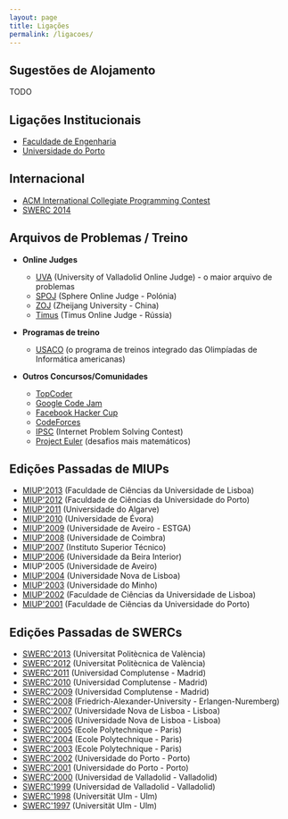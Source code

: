 ```yaml
---
layout: page
title: Ligações
permalink: /ligacoes/
---
```


## Sugestões de Alojamento

TODO

## Ligações Institucionais

* [Faculdade de Engenharia][feup]
* [Universidade do Porto][up]

## Internacional

* [ACM International Collegiate Programming Contest][icpc]
* [SWERC 2014][swerc]

## Arquivos de Problemas / Treino

* **Online Judges**
  * [UVA][uva] (University of Valladolid Online Judge) - o maior arquivo de problemas
  * [SPOJ][spoj] (Sphere Online Judge - Polónia)
  * [ZOJ][zoj] (Zheijang University - China)
  * [Timus][timus] (Timus Online Judge - Rússia)

* **Programas de treino**
  * [USACO][usaco] (o programa de treinos integrado das Olimpíadas de Informática americanas)

* **Outros Concursos/Comunidades**
  * [TopCoder][topcoder]
  * [Google Code Jam][gcj]
  * [Facebook Hacker Cup][fhc]
  * [CodeForces][codeforces]
  * [IPSC][ipsc] (Internet Problem Solving Contest)
  * [Project Euler][euler] (desafios mais matemáticos)

## Edições Passadas de MIUPs

* [MIUP'2013](http://www.fc.ul.pt/pt/conferencia/miup-2013/) (Faculdade de Ciências da Universidade de Lisboa)
* [MIUP'2012](http://miup2012.dcc.fc.up.pt/) (Faculdade de Ciências da Universidade do Porto)
* [MIUP'2011](http://deei.fct.ualg.pt/MIUP2011/) (Universidade do Algarve)
* [MIUP'2010](http://miup2010.di.uevora.pt/miup2010) (Universidade de Évora)
* [MIUP'2009](http://miup.estga.ua.pt/) (Universidade de Aveiro - ESTGA)
* [MIUP'2008](http://miup2008.dei.uc.pt/) (Universidade de Coimbra)
* [MIUP'2007](http://acm.ist.utl.pt/miup07/) (Instituto Superior Técnico)
* [MIUP'2006](http://miup06.di.ubi.pt/) (Universidade da Beira Interior)
* MIUP'2005 (Universidade de Aveiro)
* [MIUP'2004](http://ctp.di.fct.unl.pt/MIUP2004/) (Universidade Nova de Lisboa)
* [MIUP'2003](http://acm.up.pt/local/Historial/2003/miup.html) (Universidade do Minho)
* [MIUP'2002](http://miup2002.fc.ul.pt/) (Faculdade de Ciências da Universidade de Lisboa)
* [MIUP'2001](http://acm.up.pt/miup/) (Faculdade de Ciências da Universidade do Porto)

## Edições Passadas de SWERCs

* [SWERC'2013](http://users.dsic.upv.es/swerc/) (Universitat Politècnica de València)
* [SWERC'2012](http://users.dsic.upv.es/swerc_12/) (Universitat Politècnica de València)
* [SWERC'2011](http://pc.fdi.ucm.es/swerc/index.php) (Universidad Complutense - Madrid)
* [SWERC'2010](http://pc.fdi.ucm.es/swerc/swerc10/index.php) (Universidad Complutense - Madrid)
* [SWERC'2009](http://pc.fdi.ucm.es/swerc/swerc09/index.php) (Universidad Complutense - Madrid)
* [SWERC'2008](http://icpc.informatik.uni-erlangen.de/swerc2008/) (Friedrich-Alexander-University - Erlangen-Nuremberg)
* [SWERC'2007](http://ctp.di.fct.unl.pt/SWERC2007/) (Universidade Nova de Lisboa - Lisboa)
* [SWERC'2006](https://sites.google.com/site/swerc2006/) (Universidade Nova de Lisboa - Lisboa)
* [SWERC'2005](http://www.enseignement.polytechnique.fr/acm/2005/) (Ecole Polytechnique - Paris)
* [SWERC'2004](http://www.enseignement.polytechnique.fr/acm/2004/) (Ecole Polytechnique - Paris)
* [SWERC'2003](http://www.enseignement.polytechnique.fr/acm/2003/) (Ecole Polytechnique - Paris)
* [SWERC'2002](http://swerc.up.pt/2002/) (Universidade do Porto - Porto)
* [SWERC'2001](http://swerc.up.pt/2001/) (Universidade do Porto - Porto)
* [SWERC'2000](http://online-judge.uva.es/oldportal/swerc00/) (Universidad de Valladolid - Valladolid)
* [SWERC'1999](http://online-judge.uva.es/oldportal/swerc99/) (Universidad de Valladolid - Valladolid)
* [SWERC'1998](http://www.informatik.uni-ulm.de/acm/Regionals/1998/) (Universität Ulm - Ulm)
* [SWERC'1997](http://www.informatik.uni-ulm.de/acm/Regionals/1997/) (Universität Ulm - Ulm)

[feup]: http://www.fe.up.pt/
[up]: http://www.up.pt/
[icpc]: http://icpc.baylor.edu/
[swerc]: http://swerc.eu/
[uva]: http://uva.onlinejudge.org/
[spoj]: http://www.spoj.pl/
[zoj]: http://acm.zju.edu.cn/onlinejudge/
[timus]: http://acm.timus.ru/
[usaco]: http://train.usaco.org/usacogate
[topcoder]: http://community.topcoder.com/tc
[gcj]: http://code.google.com/codejam/
[codeforces]: http://codeforces.com/
[ipsc]: http://ipsc.ksp.sk/
[euler]: http://projecteuler.net/
[fhc]: http://www.facebook.com/hackercup
